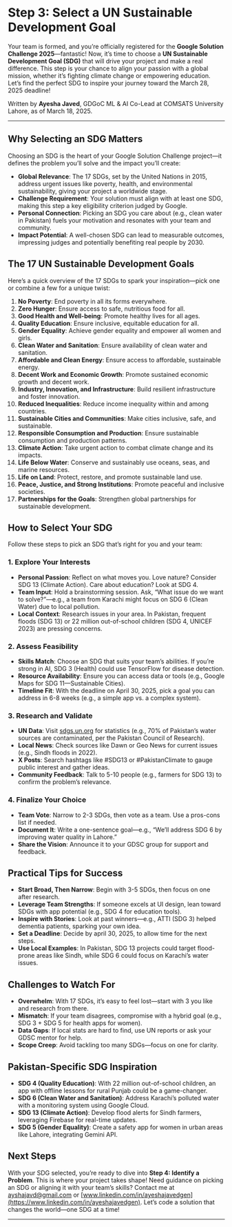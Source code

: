 # Step 3: Select a UN Sustainable Development Goal

Your team is formed, and you’re officially registered for the **Google Solution Challenge 2025**—fantastic! Now, it’s time to choose a **UN Sustainable Development Goal (SDG)** that will drive your project and make a real difference. This step is your chance to align your passion with a global mission, whether it’s fighting climate change or empowering education. Let’s find the perfect SDG to inspire your journey toward the March 28, 2025 deadline!

Written by **Ayesha Javed**, GDGoC ML & AI Co-Lead at COMSATS University Lahore, as of March 18, 2025.

---

## Why Selecting an SDG Matters
Choosing an SDG is the heart of your Google Solution Challenge project—it defines the problem you’ll solve and the impact you’ll create:

- **Global Relevance**: The 17 SDGs, set by the United Nations in 2015, address urgent issues like poverty, health, and environmental sustainability, giving your project a worldwide stage.
- **Challenge Requirement**: Your solution must align with at least one SDG, making this step a key eligibility criterion judged by Google.
- **Personal Connection**: Picking an SDG you care about (e.g., clean water in Pakistan) fuels your motivation and resonates with your team and community.
- **Impact Potential**: A well-chosen SDG can lead to measurable outcomes, impressing judges and potentially benefiting real people by 2030.

## The 17 UN Sustainable Development Goals
Here’s a quick overview of the 17 SDGs to spark your inspiration—pick one or combine a few for a unique twist:

1. **No Poverty**: End poverty in all its forms everywhere.
2. **Zero Hunger**: Ensure access to safe, nutritious food for all.
3. **Good Health and Well-being**: Promote healthy lives for all ages.
4. **Quality Education**: Ensure inclusive, equitable education for all.
5. **Gender Equality**: Achieve gender equality and empower all women and girls.
6. **Clean Water and Sanitation**: Ensure availability of clean water and sanitation.
7. **Affordable and Clean Energy**: Ensure access to affordable, sustainable energy.
8. **Decent Work and Economic Growth**: Promote sustained economic growth and decent work.
9. **Industry, Innovation, and Infrastructure**: Build resilient infrastructure and foster innovation.
10. **Reduced Inequalities**: Reduce income inequality within and among countries.
11. **Sustainable Cities and Communities**: Make cities inclusive, safe, and sustainable.
12. **Responsible Consumption and Production**: Ensure sustainable consumption and production patterns.
13. **Climate Action**: Take urgent action to combat climate change and its impacts.
14. **Life Below Water**: Conserve and sustainably use oceans, seas, and marine resources.
15. **Life on Land**: Protect, restore, and promote sustainable land use.
16. **Peace, Justice, and Strong Institutions**: Promote peaceful and inclusive societies.
17. **Partnerships for the Goals**: Strengthen global partnerships for sustainable development.

## How to Select Your SDG
Follow these steps to pick an SDG that’s right for you and your team:

### 1. Explore Your Interests
- **Personal Passion**: Reflect on what moves you. Love nature? Consider SDG 13 (Climate Action). Care about education? Look at SDG 4.
- **Team Input**: Hold a brainstorming session. Ask, “What issue do we want to solve?”—e.g., a team from Karachi might focus on SDG 6 (Clean Water) due to local pollution.
- **Local Context**: Research issues in your area. In Pakistan, frequent floods (SDG 13) or 22 million out-of-school children (SDG 4, UNICEF 2023) are pressing concerns.

### 2. Assess Feasibility
- **Skills Match**: Choose an SDG that suits your team’s abilities. If you’re strong in AI, SDG 3 (Health) could use TensorFlow for disease detection.
- **Resource Availability**: Ensure you can access data or tools (e.g., Google Maps for SDG 11—Sustainable Cities).
- **Timeline Fit**: With the deadline on April 30, 2025, pick a goal you can address in 6-8 weeks (e.g., a simple app vs. a complex system).

### 3. Research and Validate
- **UN Data**: Visit [sdgs.un.org](https://sdgs.un.org) for statistics (e.g., 70% of Pakistan’s water sources are contaminated, per the Pakistan Council of Research).
- **Local News**: Check sources like Dawn or Geo News for current issues (e.g., Sindh floods in 2022).
- **X Posts**: Search hashtags like #SDG13 or #PakistanClimate to gauge public interest and gather ideas.
- **Community Feedback**: Talk to 5-10 people (e.g., farmers for SDG 13) to confirm the problem’s relevance.

### 4. Finalize Your Choice
- **Team Vote**: Narrow to 2-3 SDGs, then vote as a team. Use a pros-cons list if needed.
- **Document It**: Write a one-sentence goal—e.g., “We’ll address SDG 6 by improving water quality in Lahore.”
- **Share the Vision**: Announce it to your GDSC group for support and feedback.

## Practical Tips for Success
- **Start Broad, Then Narrow**: Begin with 3-5 SDGs, then focus on one after research.
- **Leverage Team Strengths**: If someone excels at UI design, lean toward SDGs with app potential (e.g., SDG 4 for education tools).
- **Inspire with Stories**: Look at past winners—e.g., ATTI (SDG 3) helped dementia patients, sparking your own idea.
- **Set a Deadline**: Decide by april 30, 2025, to allow time for the next steps.
- **Use Local Examples**: In Pakistan, SDG 13 projects could target flood-prone areas like Sindh, while SDG 6 could focus on Karachi’s water issues.

## Challenges to Watch For
- **Overwhelm**: With 17 SDGs, it’s easy to feel lost—start with 3 you like and research from there.
- **Mismatch**: If your team disagrees, compromise with a hybrid goal (e.g., SDG 3 + SDG 5 for health apps for women).
- **Data Gaps**: If local stats are hard to find, use UN reports or ask your GDSC mentor for help.
- **Scope Creep**: Avoid tackling too many SDGs—focus on one for clarity.

## Pakistan-Specific SDG Inspiration
- **SDG 4 (Quality Education)**: With 22 million out-of-school children, an app with offline lessons for rural Punjab could be a game-changer.
- **SDG 6 (Clean Water and Sanitation)**: Address Karachi’s polluted water with a monitoring system using Google Cloud.
- **SDG 13 (Climate Action)**: Develop flood alerts for Sindh farmers, leveraging Firebase for real-time updates.
- **SDG 5 (Gender Equality)**: Create a safety app for women in urban areas like Lahore, integrating Gemini API.

## Next Steps
With your SDG selected, you’re ready to dive into **Step 4: Identify a Problem**. This is where your project takes shape! Need guidance on picking an SDG or aligning it with your team’s skills? Contact me at [ayshajavd@gmail.com](mailto:ayshajavd@gmail.com) or [www.linkedin.com/in/ayeshajavedgen](https://www.linkedin.com/in/ayeshajavedgen). Let’s code a solution that changes the world—one SDG at a time!

---